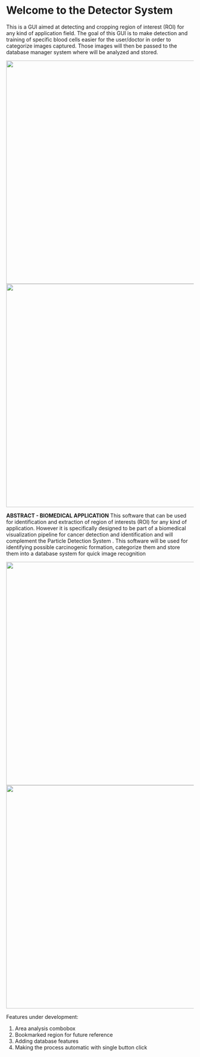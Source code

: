 # Welcome to the Detector System
This is a GUI aimed at detecting and cropping region of interest (ROI) for any kind of application field. The goal of this GUI is to make detection and training of specific blood cells easier for the user/doctor in order to categorize images captured. Those images will then be passed to the database manager system where will be analyzed and stored.

<div>
<img src="https://user-images.githubusercontent.com/55800613/79785111-527fa080-8311-11ea-9cde-d6098e4b652f.png" height="600">
</div>

<div>
<img src="https://user-images.githubusercontent.com/55800613/79785126-58758180-8311-11ea-85c7-762804955271.png" height="600">
</div>

**ABSTRACT - BIOMEDICAL APPLICATION**
This software that can be used for identification and extraction of region of interests (ROI) for any kind of application. However it is specifically designed to be part of a biomedical visualization pipeline for cancer detection and identification and will complement the Particle Detection System . This software will be used for identifying possible carcinogenic formation, categorize them and store them into a database system for quick image recognition

<div>
<img src="https://user-images.githubusercontent.com/55800613/79785137-5ad7db80-8311-11ea-88be-53f757ac1b47.png" height="600">
</div>

<div>
<img src="https://user-images.githubusercontent.com/55800613/79785143-5e6b6280-8311-11ea-9cd7-f61cc7ec1071.png" height="600">
</div>

Features under development:
1. Area analysis combobox
2. Bookmarked region for future reference
3. Adding database features
4. Making the process automatic with single button click
